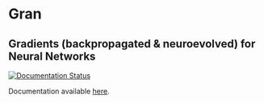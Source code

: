 # Gran
## Gradients (backpropagated & neuroevolved) for Neural Networks

[![Documentation Status](https://readthedocs.org/projects/gran/badge/?version=latest)](https://gran.readthedocs.io/en/latest/?badge=latest)

Documentation available [here](gran.readthedocs.io).
